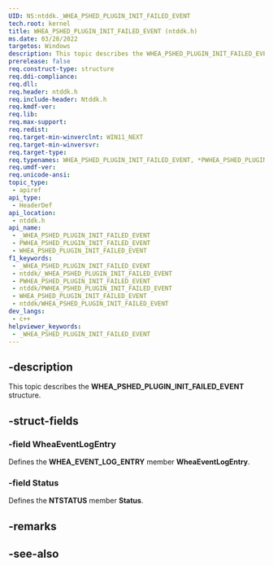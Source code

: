 ```yaml
---
UID: NS:ntddk._WHEA_PSHED_PLUGIN_INIT_FAILED_EVENT
tech.root: kernel
title: WHEA_PSHED_PLUGIN_INIT_FAILED_EVENT (ntddk.h)
ms.date: 03/28/2022
targetos: Windows
description: This topic describes the WHEA_PSHED_PLUGIN_INIT_FAILED_EVENT structure.
prerelease: false
req.construct-type: structure
req.ddi-compliance: 
req.dll: 
req.header: ntddk.h
req.include-header: Ntddk.h
req.kmdf-ver: 
req.lib: 
req.max-support: 
req.redist: 
req.target-min-winverclnt: WIN11_NEXT
req.target-min-winversvr: 
req.target-type: 
req.typenames: WHEA_PSHED_PLUGIN_INIT_FAILED_EVENT, *PWHEA_PSHED_PLUGIN_INIT_FAILED_EVENT
req.umdf-ver: 
req.unicode-ansi: 
topic_type:
 - apiref
api_type:
 - HeaderDef
api_location:
 - ntddk.h
api_name:
 - _WHEA_PSHED_PLUGIN_INIT_FAILED_EVENT
 - PWHEA_PSHED_PLUGIN_INIT_FAILED_EVENT
 - WHEA_PSHED_PLUGIN_INIT_FAILED_EVENT
f1_keywords:
 - _WHEA_PSHED_PLUGIN_INIT_FAILED_EVENT
 - ntddk/_WHEA_PSHED_PLUGIN_INIT_FAILED_EVENT
 - PWHEA_PSHED_PLUGIN_INIT_FAILED_EVENT
 - ntddk/PWHEA_PSHED_PLUGIN_INIT_FAILED_EVENT
 - WHEA_PSHED_PLUGIN_INIT_FAILED_EVENT
 - ntddk/WHEA_PSHED_PLUGIN_INIT_FAILED_EVENT
dev_langs:
 - c++
helpviewer_keywords:
 - _WHEA_PSHED_PLUGIN_INIT_FAILED_EVENT
---
```


## -description

This topic describes the **WHEA_PSHED_PLUGIN_INIT_FAILED_EVENT** structure.

## -struct-fields

### -field WheaEventLogEntry

Defines the **WHEA_EVENT_LOG_ENTRY** member **WheaEventLogEntry**.

### -field Status

Defines the **NTSTATUS** member **Status**.

## -remarks

## -see-also

